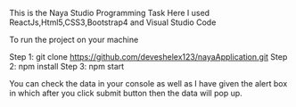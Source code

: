 This is the Naya Studio Programming Task
Here I used ReactJs,Html5,CSS3,Bootstrap4 and Visual Studio Code

To run the project on your machine

Step 1: git clone https://github.com/deveshelex123/nayaApplication.git
Step 2: npm install
Step 3: npm start

You can check the data in your console as well as I have given the alert box in which after you click submit button then the data will pop up.
